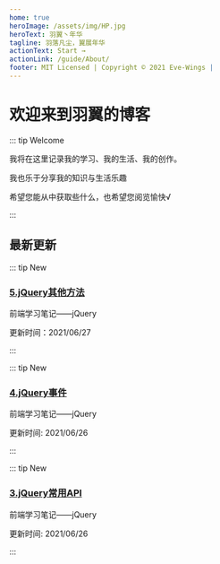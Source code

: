 ```yaml
---
home: true
heroImage: /assets/img/HP.jpg
heroText: 羽翼丶年华
tagline: 羽落凡尘，翼展年华
actionText: Start →
actionLink: /guide/About/
footer: MIT Licensed | Copyright © 2021 Eve-Wings |
---
```


# 欢迎来到羽翼的博客

::: tip Welcome

我将在这里记录我的学习、我的生活、我的创作。

我也乐于分享我的知识与生活乐趣

希望您能从中获取些什么，也希望您阅览愉快√

:::

## 最新更新

::: tip New

### [5.jQuery其他方法](guide/fornt-end-learn/promote/JQuery/5.jQuery其他方法)

前端学习笔记——jQuery

更新时间：2021/06/27

:::

::: tip New

### [4.jQuery事件](guide/fornt-end-learn/promote/JQuery/4.jQuery事件)

前端学习笔记——jQuery

更新时间: 2021/06/26

:::


::: tip New

### [3.jQuery常用API](guide/fornt-end-learn/promote/JQuery/3.jQuery常用API)

前端学习笔记——jQuery

更新时间: 2021/06/26

:::









